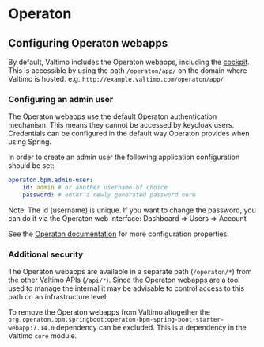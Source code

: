 # Operaton

## Configuring Operaton webapps

By default, Valtimo includes the Operaton webapps, including the [cockpit](https://docs.operaton.org/docs/documentation/webapps/cockpit/). This is accessible by using the path `/operaton/app/` on the domain where Valtimo is hosted. e.g. `http://example.valtimo.com/operaton/app/`

### Configuring an admin user

The Operaton webapps use the default Operaton authentication mechanism. This means they cannot be accessed by keycloak users. Credentials can be configured in the default way Operaton provides when using Spring.

In order to create an admin user the following application configuration should be set:

```yaml
operaton.bpm.admin-user:
    id: admin # or another username of choice 
    password: # enter a newly generated password here
```

Note: The id (username) is unique. If you want to change the password, you can do it via the Operaton web interface: Dashboard => Users => Account

See the [Operaton documentation](https://docs.operaton.org/docs/documentation/user-guide/spring-boot-integration/configuration#operaton-engine-properties) for more configuration properties.

### Additional security

The Operaton webapps are available in a separate path (`/operaton/*`) from the other Valtimo APIs (`/api/*`). Since the Operaton webapps are a tool used to manage the internal it may be advisable to control access to this path on an infrastructure level.

To remove the Operaton webapps from Valtimo altogether the `org.operaton.bpm.springboot:operaton-bpm-spring-boot-starter-webapp:7.14.0` dependency can be excluded. This is a dependency in the Valtimo `core` module.
